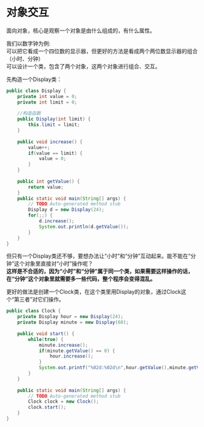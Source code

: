 对象交互
========
面向对象，核心是观察一个对象是由什么组成的，有什么属性。

我们以数字钟为例:<br>
可以把它看成一个四位数的显示器，但更好的方法是看成两个两位数显示器的组合（小时、分钟）<br>
可以设计一个类，包含了两个对象，这两个对象进行组合、交互。

先构造一个Display类：
````java
public class Display {
	private int value = 0;
	private int limit = 0;
	
	//构造函数
	public Display(int limit) {
		this.limit = limit;
	}
	
	public void increase() {
		value++;
		if(value == limit) {
			value = 0;
		}
	}
	
	public int getValue() {
		return value;
	}
	public static void main(String[] args) {
		// TODO Auto-generated method stub
		Display d = new Display(24);
		for(;;) {
			d.increase();
			System.out.println(d.getValue());
		}
	}
}
```````````````````````````````````````````

但只有一个Display类还不够，要想办法让“小时”和“分钟”互动起来。能不能在“分钟”这个对象里直接对“小时”操作呢？<br>
**这样是不合适的，因为“小时”和“分钟”属于同一个类，如果需要这样操作的话，在“分钟”这个对象里就需要多一些代码，整个程序会变得混乱。**

更好的做法是创建一个Clock类，在这个类里用Display的对象，通过Clock这个“第三者”对它们操作。<br>
```````````java
public class Clock {
	private Display hour = new Display(24);
	private Display minute = new Display(60);
	
	public void start() {
		while(true) {
			minute.increase();
			if(minute.getValue() == 0) {
				hour.increase();
			}
			System.out.printf("%02d:%02d\n",hour.getValue(),minute.getValue());
		}
	}
	
	public static void main(String[] args) {
		// TODO Auto-generated method stub
		Clock clock = new Clock();
		clock.start();
	}
}
``````````````````````
